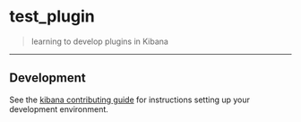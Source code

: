 # test_plugin

> learning to develop plugins in Kibana

---

## Development

See the [kibana contributing guide](https://github.com/elastic/kibana/blob/master/CONTRIBUTING.md) for instructions setting up your development environment.
